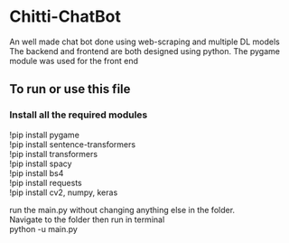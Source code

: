 # Chitti-ChatBot
An well made chat bot done using web-scraping and multiple DL models
The backend and frontend are both designed using python. The pygame module was used for the front end

## To run or use this file
### Install all the required modules
!pip install pygame  
!pip install sentence-transformers  
!pip install transformers  
!pip install spacy  
!pip install bs4  
!pip install requests  
!pip install cv2, numpy, keras  

run the main.py without changing anything else in the folder.   
Navigate to the folder then run in terminal  
python -u main.py  

